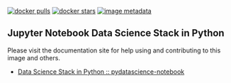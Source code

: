 [![docker pulls](https://img.shields.io/docker/pulls/choppydocker/pydatascience-notebook.svg)](https://hub.docker.com/choppydocker/pydatascience-notebook/) [![docker stars](https://img.shields.io/docker/stars/choppydocker/pydatascience-notebook.svg)](https://hub.docker.com/choppydocker/pydatascience-notebook/) [![image metadata](https://images.microbadger.com/badges/image/choppydocker/pydatascience-notebook.svg)](https://microbadger.com/images/choppydocker/pydatascience-notebook "choppydocker/pydatascience-notebook image metadata")

## Jupyter Notebook Data Science Stack in Python

Please visit the documentation site for help using and contributing to this image and others.

* [Data Science Stack in Python :: pydatascience-notebook](../README.md#pydatascience-notebook)